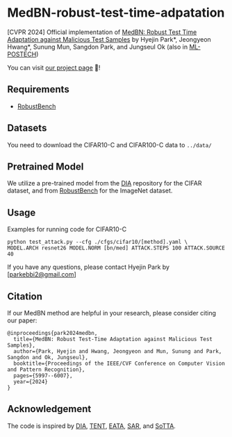 # MedBN-robust-test-time-adpatation
[CVPR 2024] Official implementation of [MedBN: Robust Test Time Adaptation against Malicious Test Samples](https://arxiv.org/abs/2403.19326) by Hyejin Park\*, Jeongyeon Hwang\*, Sunung Mun, Sangdon Park, and Jungseul Ok
(also in [ML-POSTECH](https://github.com/ml-postech/MedBN-robust-test-time-adaptation))

You can visit [our project page](http://hyejin-s.github.io/medbn) 🚀!

## Requirements
- [RobustBench](https://github.com/RobustBench/robustbench)

## Datasets
You need to download the CIFAR10-C and CIFAR100-C data to `../data/`

## Pretrained Model
We utilize a pre-trained model from the [DIA](https://github.com/inspire-group/tta_risk) repository for the CIFAR dataset, and from [RobustBench](https://github.com/RobustBench/robustbench) for the ImageNet dataset.

## Usage

Examples for running code for CIFAR10-C
```
python test_attack.py --cfg ./cfgs/cifar10/[method].yaml \
MODEL.ARCH resnet26 MODEL.NORM [bn/med] ATTACK.STEPS 100 ATTACK.SOURCE 40 
```


If you have any questions, please contact Hyejin Park by [parkebbi2@gmail.com]


## Citation
If our MedBN method are helpful in your research, please consider citing our paper:
```
@inproceedings{park2024medbn,
  title={MedBN: Robust Test-Time Adaptation against Malicious Test Samples},
  author={Park, Hyejin and Hwang, Jeongyeon and Mun, Sunung and Park, Sangdon and Ok, Jungseul},
  booktitle={Proceedings of the IEEE/CVF Conference on Computer Vision and Pattern Recognition},
  pages={5997--6007},
  year={2024}
}
```


## Acknowledgement
The code is inspired by [DIA](https://github.com/inspire-group/tta_risk), [TENT](https://github.com/DequanWang/tent), [EATA](https://github.com/mr-eggplant/EATA), [SAR](https://github.com/mr-eggplant/SAR/tree/main), and [SoTTA](https://github.com/taeckyung/SoTTA).
